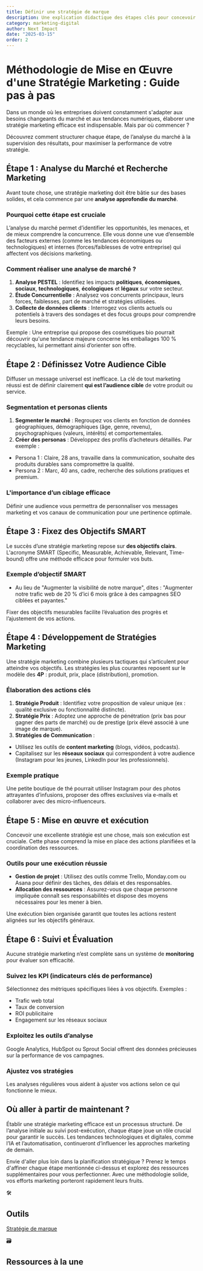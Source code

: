 ```yaml
---
title: Définir une stratégie de marque
description: Une explication didactique des étapes clés pour concevoir et mettre en œuvre une stratégie marketing performante.
category: marketing-digital
author: Next Impact
date: "2025-03-15"
order: 2
---
```


# Méthodologie de Mise en Œuvre d'une Stratégie Marketing : Guide pas à pas

Dans un monde où les entreprises doivent constamment s'adapter aux besoins changeants du marché et aux tendances numériques, élaborer une stratégie marketing efficace est indispensable. Mais par où commencer ? 

Découvrez comment structurer chaque étape, de l’analyse du marché à la supervision des résultats, pour maximiser la performance de votre stratégie.

## Étape 1 : Analyse du Marché et Recherche Marketing

Avant toute chose, une stratégie marketing doit être bâtie sur des bases solides, et cela commence par une **analyse approfondie du marché**.

### Pourquoi cette étape est cruciale

L’analyse du marché permet d’identifier les opportunités, les menaces, et de mieux comprendre la concurrence. Elle vous donne une vue d’ensemble des facteurs externes (comme les tendances économiques ou technologiques) et internes (forces/faiblesses de votre entreprise) qui affectent vos décisions marketing.

### Comment réaliser une analyse de marché ?

1. **Analyse PESTEL** : Identifiez les impacts **politiques**, **économiques**, **sociaux**, **technologiques**, **écologiques** et **légaux** sur votre secteur.
2. **Étude Concurrentielle** : Analysez vos concurrents principaux, leurs forces, faiblesses, part de marché et stratégies utilisées.
3. **Collecte de données clients** : Interrogez vos clients actuels ou potentiels à travers des sondages et des focus groups pour comprendre leurs besoins.

Exemple : Une entreprise qui propose des cosmétiques bio pourrait découvrir qu'une tendance majeure concerne les emballages 100 % recyclables, lui permettant ainsi d’orienter son offre.

## Étape 2 : Définissez Votre Audience Cible

Diffuser un message universel est inefficace. La clé de tout marketing réussi est de définir clairement **qui est l’audience cible** de votre produit ou service.

### Segmentation et personas clients

1. **Segmenter le marché** : Regroupez vos clients en fonction de données géographiques, démographiques (âge, genre, revenu), psychographiques (valeurs, intérêts) et comportementales.
2. **Créer des personas** : Développez des profils d’acheteurs détaillés. Par exemple :
- Persona 1 : Claire, 28 ans, travaille dans la communication, souhaite des produits durables sans compromettre la qualité.
- Persona 2 : Marc, 40 ans, cadre, recherche des solutions pratiques et premium.

### L'importance d’un ciblage efficace

Définir une audience vous permettra de personnaliser vos messages marketing et vos canaux de communication pour une pertinence optimale.

## Étape 3 : Fixez des Objectifs SMART

Le succès d’une stratégie marketing repose sur **des objectifs clairs**. L'acronyme SMART (Specific, Measurable, Achievable, Relevant, Time-bound) offre une méthode efficace pour formuler vos buts.

### Exemple d’objectif SMART

- Au lieu de "Augmenter la visibilité de notre marque", dites : "Augmenter notre trafic web de 20 % d’ici 6 mois grâce à des campagnes SEO ciblées et payantes."

Fixer des objectifs mesurables facilite l’évaluation des progrès et l’ajustement de vos actions.

## Étape 4 : Développement de Stratégies Marketing

Une stratégie marketing combine plusieurs tactiques qui s’articulent pour atteindre vos objectifs. Les stratégies les plus courantes reposent sur le modèle des **4P** : produit, prix, place (distribution), promotion.

### Élaboration des actions clés

1. **Stratégie Produit** : Identifiez votre proposition de valeur unique (ex : qualité exclusive ou fonctionnalité distincte).
2. **Stratégie Prix** : Adoptez une approche de pénétration (prix bas pour gagner des parts de marché) ou de prestige (prix élevé associé à une image de marque).
3. **Stratégies de Communication** :
- Utilisez les outils de **content marketing** (blogs, vidéos, podcasts).
- Capitalisez sur les **réseaux sociaux** qui correspondent à votre audience (Instagram pour les jeunes, LinkedIn pour les professionnels).

### Exemple pratique

Une petite boutique de thé pourrait utiliser Instagram pour des photos attrayantes d’infusions, proposer des offres exclusives via e-mails et collaborer avec des micro-influenceurs.

## Étape 5 : Mise en œuvre et exécution

Concevoir une excellente stratégie est une chose, mais son exécution est cruciale. Cette phase comprend la mise en place des actions planifiées et la coordination des ressources.

### Outils pour une exécution réussie

- **Gestion de projet** : Utilisez des outils comme Trello, Monday.com ou Asana pour définir des tâches, des délais et des responsables.
- **Allocation des ressources** : Assurez-vous que chaque personne impliquée connaît ses responsabilités et dispose des moyens nécessaires pour les mener à bien.

Une exécution bien organisée garantit que toutes les actions restent alignées sur les objectifs généraux.

## Étape 6 : Suivi et Évaluation

Aucune stratégie marketing n’est complète sans un système de **monitoring** pour évaluer son efficacité.

### Suivez les KPI (indicateurs clés de performance)

Sélectionnez des métriques spécifiques liées à vos objectifs. Exemples :

- Trafic web total
- Taux de conversion
- ROI publicitaire
- Engagement sur les réseaux sociaux

### Exploitez les outils d’analyse

Google Analytics, HubSpot ou Sprout Social offrent des données précieuses sur la performance de vos campagnes.

### Ajustez vos stratégies

Les analyses régulières vous aident à ajuster vos actions selon ce qui fonctionne le mieux.

## Où aller à partir de maintenant ?

Établir une stratégie marketing efficace est un processus structuré. De l’analyse initiale au suivi post-exécution, chaque étape joue un rôle crucial pour garantir le succès. Les tendances technologiques et digitales, comme l’IA et l’automatisation, continueront d’influencer les approches marketing de demain.

Envie d'aller plus loin dans la planification stratégique ? Prenez le temps d'affiner chaque étape mentionnée ci-dessus et explorez des ressources supplémentaires pour vous perfectionner. Avec une méthodologie solide, vos efforts marketing porteront rapidement leurs fruits.

<aside>
🛠️

## Outils

[Stratégie de marque](https://www.notion.so/Strat-gie-de-marque-17b3c8ef34fa807b8153f0c7aa28af00?pvs=21) 

</aside>

<aside>
🗃️

## Ressources à la une

</aside>
